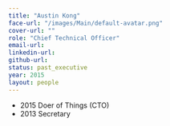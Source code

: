 ```yaml
---
title: "Austin Kong"
face-url: "/images/Main/default-avatar.png"
cover-url: ""
role: "Chief Technical Officer"
email-url:
linkedin-url:
github-url:
status: past_executive
year: 2015
layout: people
---
```

- 2015 Doer of Things (CTO)
- 2013 Secretary